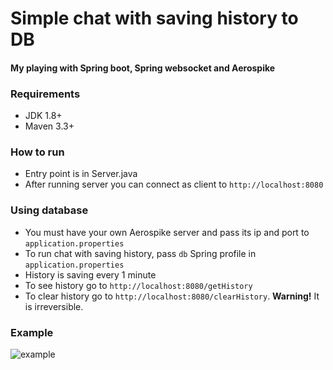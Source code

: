 # Simple chat with saving history to DB
#### My playing with Spring boot, Spring websocket and Aerospike

### Requirements

* JDK 1.8+
* Maven 3.3+

### How to run

* Entry point is in Server.java 
* After running server you can connect as client to `http://localhost:8080`

### Using database

* You must have your own Aerospike server and pass its ip and port to `application.properties`
* To run chat with saving history, pass `db` Spring profile in `application.properties`
* History is saving every 1 minute
* To see history go to `http://localhost:8080/getHistory`
* To clear history go to `http://localhost:8080/clearHistory`. **Warning!** It is irreversible.

### Example
![example](https://image.prntscr.com/image/WnotSfXCTUO5uQJuSdgLLA.png)